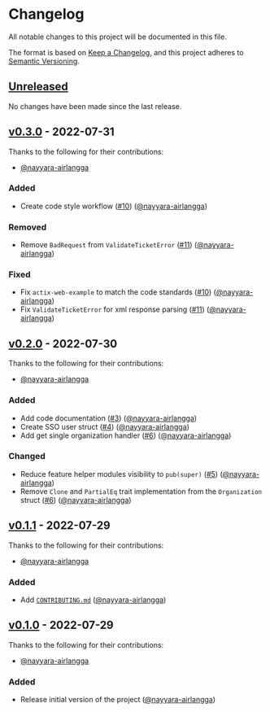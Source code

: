 # Changelog

All notable changes to this project will be documented in this file.

The format is based on [Keep a Changelog], and this project adheres to [Semantic Versioning].

## [Unreleased]

No changes have been made since the last release.

## [v0.3.0] - 2022-07-31

Thanks to the following for their contributions:
- [@nayyara-airlangga]

### Added
- Create code style workflow ([#10](https://github.com/ristekoss/rust-sso-ui-jwt/pull/10)) ([@nayyara-airlangga])

### Removed
- Remove `BadRequest` from `ValidateTicketError` ([#11](https://github.com/ristekoss/rust-sso-ui-jwt/pull/11)) ([@nayyara-airlangga])

### Fixed
- Fix `actix-web-example` to match the code standards ([#10](https://github.com/ristekoss/rust-sso-ui-jwt/pull/10)) ([@nayyara-airlangga])
- Fix `ValidateTicketError` for xml response parsing ([#11](https://github.com/ristekoss/rust-sso-ui-jwt/pull/11)) ([@nayyara-airlangga])


## [v0.2.0] - 2022-07-30

Thanks to the following for their contributions:
- [@nayyara-airlangga]

### Added
- Add code documentation ([#3](https://github.com/ristekoss/rust-sso-ui-jwt/pull/3)) ([@nayyara-airlangga])
- Create SSO user struct ([#4](https://github.com/ristekoss/rust-sso-ui-jwt/pull/4)) ([@nayyara-airlangga])
- Add get single organization handler ([#6](https://github.com/ristekoss/rust-sso-ui-jwt/pull/6)) ([@nayyara-airlangga])

### Changed
- Reduce feature helper modules visibility to `pub(super)` ([#5](https://github.com/ristekoss/rust-sso-ui-jwt/pull/5)) ([@nayyara-airlangga])
- Remove `Clone` and `PartialEq` trait implementation from the `Organization` struct ([#6](https://github.com/ristekoss/rust-sso-ui-jwt/pull/6)) ([@nayyara-airlangga])


## [v0.1.1] - 2022-07-29

Thanks to the following for their contributions:
- [@nayyara-airlangga]

### Added
- Add [`CONTRIBUTING.md`][contributing.md] ([@nayyara-airlangga])


## [v0.1.0] - 2022-07-29

Thanks to the following for their contributions:
- [@nayyara-airlangga]

### Added
- Release initial version of the project ([@nayyara-airlangga])


<!---------- LINKS ---------->
[Keep A Changelog]: https://keepachangelog.com/en/1.0.0
[Semantic Versioning]: https://semver.org
[contributing.md]: https://github.com/ristekoss/rust-sso-ui-jwt/tree/main/CONTRIBUTING.md

<!-- VERSION COMPARISON -->
[Unreleased]: https://github.com/ristekoss/rust-sso-ui-jwt/compare/v0.3.0...HEAD
[v0.3.0]: https://github.com/ristekoss/rust-sso-ui-jwt/compare/v0.2.0...v0.3.0
[v0.2.0]: https://github.com/ristekoss/rust-sso-ui-jwt/compare/v0.1.1...v0.2.0
[v0.1.1]: https://github.com/ristekoss/rust-sso-ui-jwt/compare/v0.1.0...v0.1.1
[v0.1.0]: https://github.com/ristekoss/rust-sso-ui-jwt/tree/v0.1.0

<!-- AUTHORS -->
[@nayyara-airlangga]: https://github.com/nayyara-airlangga

